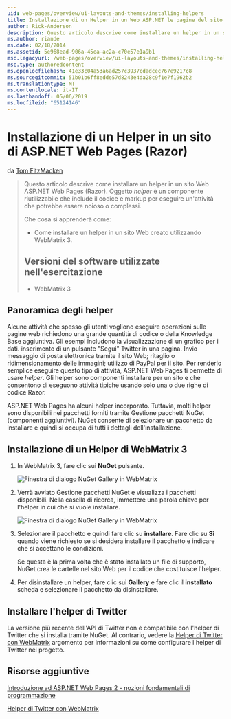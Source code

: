 ```yaml
---
uid: web-pages/overview/ui-layouts-and-themes/installing-helpers
title: Installazione di un Helper in un Web ASP.NET le pagine del sito (Razor) | Microsoft Docs
author: Rick-Anderson
description: Questo articolo descrive come installare un helper in un sito Web ASP.NET Web Pages (Razor). Un helper è un componente riutilizzabile che include il codice e markup per...
ms.author: riande
ms.date: 02/18/2014
ms.assetid: 5e968ead-906a-45ea-ac2a-c70e57e1a9b1
msc.legacyurl: /web-pages/overview/ui-layouts-and-themes/installing-helpers
msc.type: authoredcontent
ms.openlocfilehash: 41e33c04a53a6ad257c3937cdadcec767e9217c8
ms.sourcegitcommit: 51b01b6ff8edde57d8243e4da28c9f1e7f1962b2
ms.translationtype: MT
ms.contentlocale: it-IT
ms.lasthandoff: 05/06/2019
ms.locfileid: "65124146"
---
```

# <a name="installing-a-helper-in-an-aspnet-web-pages-razor-site"></a>Installazione di un Helper in un sito di ASP.NET Web Pages (Razor)

da [Tom FitzMacken](https://github.com/tfitzmac)

> Questo articolo descrive come installare un helper in un sito Web ASP.NET Web Pages (Razor). Oggetto *helper* è un componente riutilizzabile che include il codice e markup per eseguire un'attività che potrebbe essere noioso o complessi.
> 
> Che cosa si apprenderà come:
> 
> - Come installare un helper in un sito Web creato utilizzando WebMatrix 3.
>   
> 
> ## <a name="software-versions-used-in-the-tutorial"></a>Versioni del software utilizzate nell'esercitazione
> 
> 
> - WebMatrix 3

## <a name="overview-of-helpers"></a>Panoramica degli helper

Alcune attività che spesso gli utenti vogliono eseguire operazioni sulle pagine web richiedono una grande quantità di codice o della Knowledge Base aggiuntiva. Gli esempi includono la visualizzazione di un grafico per i dati. inserimento di un pulsante "Segui" Twitter in una pagina. Invio messaggio di posta elettronica tramite il sito Web; ritaglio o ridimensionamento delle immagini; utilizzo di PayPal per il sito. Per renderlo semplice eseguire questo tipo di attività, ASP.NET Web Pages ti permette di usare *helper*. Gli helper sono componenti installare per un sito e che consentono di eseguono attività tipiche usando solo una o due righe di codice Razor.

ASP.NET Web Pages ha alcuni helper incorporato. Tuttavia, molti helper sono disponibili nei pacchetti forniti tramite Gestione pacchetti NuGet (componenti aggiuntivi). NuGet consente di selezionare un pacchetto da installare e quindi si occupa di tutti i dettagli dell'installazione.

## <a name="installing-a-helper-in-webmatrix-3"></a>Installazione di un Helper di WebMatrix 3

1. In WebMatrix 3, fare clic sui **NuGet** pulsante.

    ![Finestra di dialogo NuGet Gallery in WebMatrix](installing-helpers/_static/image1.png)
2. Verrà avviato Gestione pacchetti NuGet e visualizza i pacchetti disponibili. Nella casella di ricerca, immettere una parola chiave per l'helper in cui che si vuole installare.

    ![Finestra di dialogo NuGet Gallery in WebMatrix](installing-helpers/_static/image2.png)
3. Selezionare il pacchetto e quindi fare clic su **installare**. Fare clic su **Sì** quando viene richiesto se si desidera installare il pacchetto e indicare che si accettano le condizioni.

     Se questa è la prima volta che è stato installato un file di supporto, NuGet crea le cartelle nel sito Web per il codice che costituisce l'helper.
4. Per disinstallare un helper, fare clic sui **Gallery** e fare clic il **installato** scheda e selezionare il pacchetto da disinstallare.

## <a name="installing-the-twitter-helper"></a>Installare l'helper di Twitter

La versione più recente dell'API di Twitter non è compatibile con l'helper di Twitter che si installa tramite NuGet. Al contrario, vedere la [Helper di Twitter con WebMatrix](twitter-helper.md) argomento per informazioni su come configurare l'helper di Twitter nel progetto.

<a id="Additional_Resources"></a>
## <a name="additional-resources"></a>Risorse aggiuntive

[Introduzione ad ASP.NET Web Pages 2 - nozioni fondamentali di programmazione](../getting-started/introducing-razor-syntax-c.md)

[Helper di Twitter con WebMatrix](twitter-helper.md)
